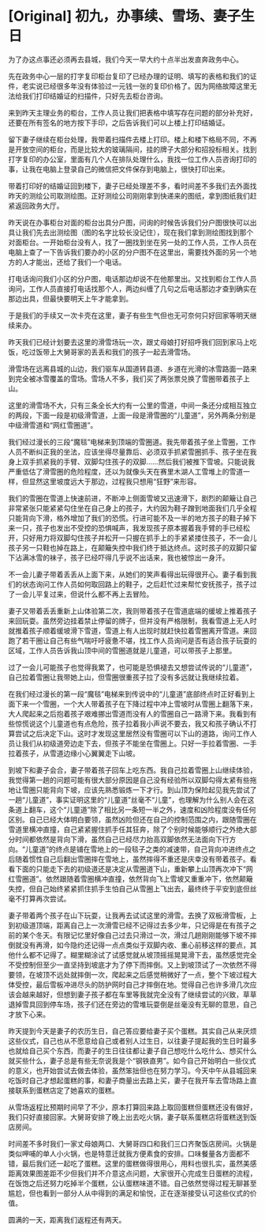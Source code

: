 # [Original] 初九，办事续、雪场、妻子生日


为了办这点事还必须再去县城，我们今天一早大约十点半出发直奔政务中心。

先在政务中心一层的打字复印柜台复印了已经办理的证明、填写的表格和我们的证件，老实说已经很多年没有体验过一元钱一张的复印价格了。因为网络故障这里无法给我们打印结婚证的扫描件，只好先去柜台咨询。

来到昨天主理业务的柜台，工作人员让我们把表格中填写存在问题的部分补充好，还要在所有签名的地方按下手印，之后告诉我们可以上楼上打印结婚证。

留下妻子继续在柜台处理，我带着扫描件去楼上打印。楼上和楼下格局不同，不再是开放空间的柜台，而是比较大的玻璃隔间，挂的牌子大部分和招投标相关。找到打字复印的办公室，里面有几个人在排队处理什么，我找一位工作人员咨询打印的事，让我在电脑上登录自己的微信把文件保存到电脑上，很快打印出来。

带着打印好的结婚证回到楼下，妻子已经处理差不多，看时间差不多我们去外面找昨天的测绘公司取测绘图。正好测绘公司刚刚拿到快递来的图纸，拿到图纸我们赶紧返回政务大厅。

昨天说在办事柜台对面的柜台出具分户图，问询的时候告诉我们分户图很快可以出具让我们先去出测绘图（图的名字比较长没记住），现在我们拿到测绘图找到那个对面柜台。一开始柜台没有人，找了一圈找到坐在另一处的工作人员，工作人员在电脑上查了一下告诉我们要办的小区的分户图不在这里出，需要找外面的另一个地方的人才能出，还给了我们一个电话。

打电话询问我们小区的分户图，电话那边却说不在他那里出。又找到柜台工作人员询问，工作人员直接打电话找那个人，两边纠缠了几句之后电话那边才查到确实在那边出具，但最快要明天上午才能拿到。

于是我们的手续又一次卡壳在这里，妻子有些生气但也无可奈何只好回家等明天继续来办。

昨天我们已经计划要去这里的滑雪场玩一次，跟丈母娘打好招呼我们回到家马上吃饭，吃过饭带上大舅哥家的丢丢和我们的孩子一起去滑雪场。

滑雪场在远离县城的山边，我们驱车从国道转县道、乡道在光滑的冰雪路面一路来到完全被冰雪覆盖的雪场。雪场人不多，我们买了两张票兑换了雪圈带着孩子上山。

这里的滑雪场不大，只有三条全长大约有一公里的雪道，中间一条还分成相互独立的两段，下面一段是初级滑雪道，上面一段是滑雪圈的“儿童道”，另外两条分别是中级滑雪道和“网红雪圈道”。

我们经过漫长的三段“魔毯”电梯来到顶端的雪圈道。我先带着孩子坐上雪圈，工作人员不断纠正我的坐法，应该坐得尽量靠后、必须双手抓紧雪圈抓手、孩子坐在我身上双手抓紧我的手臂、双脚勾住孩子的双脚……然后我们被推下雪坡。只能说我严重低估了滑雪圈的危险程度，还以为就像头天在赛里木湖人工雪堆上的雪道一样，但显然这里坡度远大于那边，过程我只想用“狂野”来形容。

我们的雪圈在雪道上快速前进，不断冲上侧面雪坡又迅速滑下，剧烈的颠簸让自己非常紧张只能紧紧勾住坐在自己身上的孩子，大约因为鞋子蹭到地面我们几乎全程只能背向下滑，格外增加了我们的恐慌。行进可能不及一半的地方孩子的鞋子掉下来一只，孩子也发出不受控的恐惧喊声，我发现孩子原本握着我手臂的手已经松开，只好用力将双脚勾住孩子并松开一只握在抓手上的手紧紧搂住孩子，不一会儿孩子另一只鞋也掉在路上，在颠簸失控中我们终于抵达终点。这时孩子的双脚只留下沾满冰雪的袜子，孩子已经吓得几乎说不出话来，我也被惊出一身汗。

不一会儿妻子带着丢丢从上面下来，从她们的笑声看得出玩得很开心。妻子看到我们的状态询问工作人员如何取回路上的鞋子，之后赶忙过来帮忙安抚孩子，孩子过了一会儿平复过来，但说什么都不再上去冒险。

妻子又带着丢丢重新上山体验第二次，我则带着孩子在雪道底端的缓坡上推着孩子来回玩耍。虽然旁边挂着禁止停留的牌子，但并没有严格限制，我看雪道上无人时就推着孩子顺着缓坡滑下雪道，雪道上有人出现时就赶快拉着雪圈离开雪道。来回跑了若干圈让自己有些气喘吁吁疲惫不堪，找工作人员询问是否有适合孩子玩耍的区域，工作人员告诉我山顶中间的雪圈道就是儿童道，可以带孩子上那里。

过了一会儿可能孩子也觉得我累了，也可能是恐惧褪去又想尝试传说的“儿童道”，自己拉着雪圈让我带她上山，但雪圈很重孩子拉了没有多远就让我继续拉着。

在我们经过漫长的第一段“魔毯”电梯来到传说中的“儿童道”底部终点时正好看到上面下来一个雪圈，一个大人带着孩子在下降过程中冲上雪坡时从雪圈上翻落下来，大人爬起来之后抱着孩子艰难挪出雪道而没有人的雪圈自己一路滑下来。我看到有些惊慌说这个儿童道也有点危险，孩子拉着我小声说不要去，我又和孩子确认不打算尝试之后决定下山。这时才发现这里居然没有雪圈可以下山的道路，询问工作人员让我们从初级道旁边走下去，但孩子不能坐在雪圈上。只好一手拉着雪圈、一手拉着孩子，从雪道边缘小心翼翼走下山坡。

到坡下和妻子会合，妻子带着孩子回车上吃东西。我自己拉着雪圈上山继续体验，我觉得第一趟的问题可能有很大部分原因是自己没有经验所以双脚勾得太紧有些拖地让雪圈只能背向下坡，应该先熟悉锻炼一下才行。到山顶为保险起见我先尝试了一趟“儿童道”，事实证明这里的“儿童道”丝毫不“儿童”，也理解为什么别人会在这条道上翻车，这个“儿童道”除了相比另一条短一半之外，速度和凶险程度没有任何区别。自己已经大体明白要领，虽然凶险但还在自己的控制范围之内，跟随雪圈在雪道里横冲直撞，自己紧紧握住抓手任其狂奔，除了个别时候能够顺行之外绝大部分时间都依然是背向下滑，虽然自己已经尽力抬高双脚依然无法面向下行方向。“儿童道”的终点是铺在雪地上的一段毯子之类的减速带，自己背向冲进终点之后随着惯性自己后翻出雪圈摔在雪地上，虽然摔得不重还是庆幸没有带着孩子。看看下面的只能走下去的初级道还是决定从雪圈道下山，重新攀上山顶再次冲下“网红雪圈道”。依然跟随着雪圈横冲直撞，依然背向飞上雪坡又重重冲下，依然颠簸失控，但自己始终紧紧抓住抓手生怕自己从雪圈上飞出去，最终终于平安到底但丝毫不打算再次尝试。

妻子带着两个孩子在山下玩耍，让我再去试试这里的滑雪。去换了双板滑雪板，上到初级道顶端，距离自己上一次滑雪已经不记得过去多少年，只记得是在有孩子之前的某个冬天。有限记忆里好像自己过去只滑过一次，滑过几趟刚刚能够下坡不摔倒就没有再滑，如今隐约还记得一点点类似于双脚内收、重心前移这样的要点，其他什么都不记得了。糊里糊涂试了试感觉就从坡顶摇摇晃晃滑下去，虽然感觉完全不受控制但至少一直坚持到坡底才为了停下而摔倒。又上到坡顶试了一次依然不得要领，在坡顶不远处就摔倒一次，爬起来之后感觉稍微好了一点，整个下坡过程大体受控，最后雪板冲进尽头的防护网时自己才摔倒在地。觉得自己也许多滑几次应该会越来越好，但想到妻子孩子都在车里等我就完全没有了继续尝试的兴致，草草退掉雪具回到停车场，孩子们还在旁边的雪堆玩耍倒是丝毫没有无聊的意思，自己才放下心来。

昨天提到今天是妻子的农历生日，自己答应要给妻子买个蛋糕。其实自己从来厌烦这些仪式，自己也从不愿意给自己或者别人过生日，以往妻子提起我的生日时最多也就给自己买个东西，而妻子的生日往往都让妻子自己想吃什么吃什么、想买什么就买些什么，妻子总是有些无奈说我是个“钢铁直男”。如今自己开始明白一些仪式的意义，也开始尝试去做去体验，虽然笨拙但也在努力学习。今天中午从县城回来吃饭时自己才想起蛋糕的事，和妻子商量出去路上买，妻子在我开车去雪场路上直接联系到蛋糕店定了她喜欢的蛋糕。

从雪场返程比预期时间早了不少，原本打算回来路上取回蛋糕但蛋糕还没有做好，我们只好直接回家。大舅哥安排了晚上出去吃火锅，妻子联系蛋糕店将蛋糕送到饭店房间。

时间差不多时我们一家丈母娘两口、大舅哥四口和我们三口齐聚饭店房间。火锅是类似呷哺的单人小火锅，也是特意迁就我方便素食的安排。口味餐量各方面都不错，最后我们还一起吃了蛋糕。这里的蛋糕做得很用心，用料也很扎实，虽然美感距离效果图差距不少但我们并不介意这点问题，大家很开心完成生日蛋糕的流程，在饭饱之后还努力吃掉半个蛋糕，公认蛋糕味道不错。自己依然觉得过程无聊甚至尴尬，但也看到一部分人从中得到的满足和愉悦，正在逐渐接受认可这些仪式的价值。

圆满的一天，距离我们返程还有两天。
